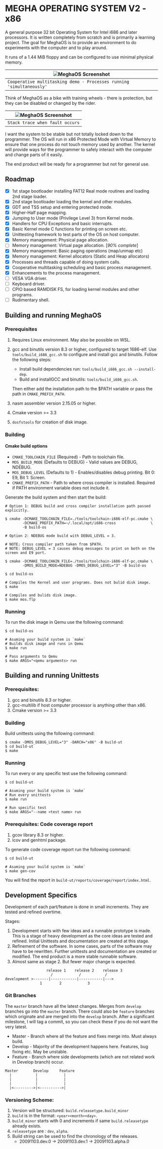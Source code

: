 # MEGHA OPERATING SYSTEM V2 - x86

A general purpose 32 bit Operating System for Intel i686 and later processors. It is written 
completely from scratch and is primarily a learning project. The goal for MeghaOS is to provide an 
environment to do experiments with the computer and to play around.

It runs of a 1.44 MiB floppy and can be configured to use minimal physical memory.

| ![MeghaOS Screenshot](/docs/images/meghaos_mpdemo.gif) |
|---|
| `Cooperative multitasking demo - Processes running 'simultaneously'` |

Think of MeghaOS as a bike with training wheels - there is protection, but they can be disabled or
changed by the rider.

| ![MeghaOS Screenshot](/docs/images/meghaos_screenshot.png) |
|---|
| `Stack trace when fault occurs` |

I want the system to be stable but not totally locked down to the programmer. The OS will run in
x86 Protected Mode with Virtual Memory to ensure that one process do not touch memory used by
another. The kernel will provide ways for the programmer to safely interact with the computer and 
change parts of it easily.

The end product will be ready for a programmer but not for general use.

## Roadmap

- [X] 1st stage bootloader installing FAT12 Real mode routines and loading 2nd stage loader.
- [X] 2nd stage bootloader loading the kernel and other modules.
- [X] GDT and TSS setup and entering protected mode.
- [X] Higher-Half page mapping.
- [X] Jumping to User mode (Privilege Level 3) from Kernel mode.
- [X] Handlers for CPU Exceptions and basic interrupts.
- [X] Basic Kernel mode C functions for printing on screen etc.
- [X] Unittesting framework to test parts of the OS on host computer.
- [X] Memory management: Physical page allocation.
- [ ] Memory management: Virtual page allocation. [*90% complete*]
- [X] Memory management: Basic paging operations (map/unmap etc)
- [X] Memory management: Kernel allocators (Static and Heap allocators)
- [X] Processes and threads capable of doing system calls.
- [X] Cooperative multitasking scheduling and basic process management.
- [X] Enhancements to the process management.
- [ ] VESA VGA driver.
- [ ] Keyboard driver.
- [ ] CPIO based RAMDISK FS, for loading kernel modules and other programs.
- [ ] Rudimentary shell.

## Building and running MeghaOS

### Prerequisites

1. Requires Linux environment. May also be possible on WSL.
2. gcc and binutils version 8.3 or higher, configured to target 1686-elf.
   Use `tools/build_i686_gcc.sh` to configure and install gcc and binutils. Follow the following
   steps:

   * Install build dependencies run:  `tools/build_i686_gcc.sh --install-dep`.
   * Build and installGCC and binutils: `tools/build_i686_gcc.sh`.

   Then either add the installation path to the $PATH variable or pass the path in
   `CMAKE_PREFIX_PATH`.
3. nasm assembler version 2.15.05 or higher.
4. Cmake version >= 3.3
5. `dosfstools` for creation of disk image.

### Building

#### Cmake build options

* `CMAKE_TOOLCHAIN_FILE` (Required) - Path to toolchain file.
* `MOS_BUILD_MODE` (Defaults to DEBUG) - Valid values are DEBUG, NDEBUG.
* `MOS_DEBUG_LEVEL` (Defaults to 1) - Enables/disables debug printing. Bit 0: E9, Bit 1: Screen.
* `CMAKE_PREFIX_PATH` - Path to where cross compiler is installed. Required if PATH environment
    variable does not include it.

Generate the build system and then start the build:
```
# Option 1: DEBUG build and cross compiler installation path passed explicitly.

$ cmake -DCMAKE_TOOLCHAIN_FILE=./tools/toolchain-i686-elf-pc.cmake \
        -DCMAKE_PREFIX_PATH=~/.local/opt/i686-cross                \
        -B build-os

# Option 2: NDEBUG mode build with DEBUG_LEVEL = 3.

# NOTE; Cross compiler path taken from $PATH.
# NOTE: DEBUG_LEVEL = 3 causes debug messages to print on both on the screen and E9 port.

$ cmake -DCMAKE_TOOLCHAIN_FILE=./tools/toolchain-i686-elf-pc.cmake \
        -DMOS_BUILD_MODE=NDEBUG -DMOS_DEBUG_LEVEL="3" -B build-os
```
```
$ cd build-os

# Compiles the Kernel and user programs. Does not bulid disk image.
$ make

# Compiles and bulids disk image.
$ make mos.flp
```

### Running

To run the disk image in Qemu use the following command:
```
$ cd build-os

# Asuming your build system is `make`
# Builds disk image and runs in Qemu
$ make run

# Pass arguments to Qemu
$ make ARGS="<qemu arguments> run
```
## Building and running Unittests

### Prerequisites:

1. gcc and binutils 8.3 or higher.
2. gcc-multilib if host computer processor is anything other than x86.
4. Cmake version >= 3.3

### Building

Build unittests using the following command:
```
$ cmake -DMOS_DEBUG_LEVEL="3" -DARCH="x86" -B build-ut
$ cd build-ut
$ make
```

### Running

To run every or any specific test use the following command:
```
$ cd build-ut

# Asuming your build system is `make`
# Run every unittests
$ make run

# Run specific test
$ make ARGS="--name <test name> run

```
### Prerequisites: Code coverage report

1. gcov library 8.3 or higher.
2. lcov and genhtml package.

To generate code coverage report run the following command:
```
$ cd build-ut

# Asuming your build system is `make`
$ make gen-cov
```

You will find the report in `build-ut/reports/coverage/report/index.html`.

## Development Specifics

Development of each part/feature is done in small increments. They are tested and refined overtime.

Stages:
1. Development starts with few ideas and a runnable prototype is made. This is a stage of heavy
   development as the core ideas are tested and refined. Initial Unittests and documentation are
   created at this stage.
2. Refinement of the software. In some cases, parts of the software may have to be rewritten.
   Further unittests and documentation are created or modified. The end product is a more stable
   runnable software.
3. Almost same as stage 2. But fewer major change is expected.

```
                   release 1    release 2    release 3
                     /            /           /
development >-------|------------|-----------|--->
                1        2            3

```

### Git Branches

The `master` branch have all the latest changes. Merges from `develop` branches go into the `master`
branch. There could also be `feature` branches which originate and are merged into the `develop`
branch.
After a significant milestone, I will tag a commit, so you can check these if you do not want the
very latest.

* Master  - Branch where all the feature and fixes merge into. Must always build.
* Develop - Majority of the development happens here. Features, bug fixing etc. May be unstable.
* Feature - Branch where side developments (which are not related work in Develop branch) occur.

```
Master       Develop     Feature
  |           |            |
  |           |            |
  |           |            |
  |<--------->|<---------->|
```

### Versioning Scheme:

1. Version will be structured: `build.releasetype.build_minor`
2. `build` is in the format: `<year><month><day>`.
3. `build_minor` starts with 0 and increments if same `build.releasetype` already exists.
4. `releasetype` are : `dev`, `alpha`.
5. Build string can be used to find the chronology of the releases.
   * 20091103.dev.0 -> 20091103.dev.1 -> 20091103.alpha.0
